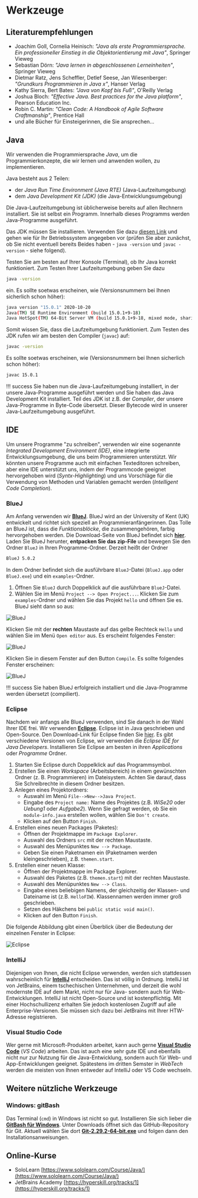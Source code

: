 # Werkzeuge

## Literaturempfehlungen

- Joachim Goll, Cornelia Heinisch: *"Java als erste Programmiersprache. Ein professioneller Einstieg in die Objektorientierung mit Java"*,  Springer Vieweg
- Sebastian Dörn: *"Java lernen in abgeschlossenen Lerneinheiten"*, Springer Vieweg
- Dietmar Ratz, Jens Scheffler, Detlef Seese, Jan Wiesenberger: *"Grundkurs Programmieren in Java x"*, Hanser Verlag
- Kathy Sierra, Bert Bates: *"Java von Kopf bis Fuß"*, O'Reilly Verlag
- Joshua Bloch: *"Effective Java. Best practices for the Java platform"*, Pearson Education Inc.
- Robin C. Martin: *"Clean Code: A Handbook of Agile Software Craftmanship"*, Prentice Hall
- und alle Bücher für Einsteigerinnen, die Sie ansprechen...


## Java

Wir verwenden die Programmiersprache *Java*, um die Programmierkonzepte, die wir lernen und anwenden wollen, zu implementieren. 

Java besteht aus 2 Teilen:

- der *Java Run Time Environment (Java RTE)* (Java-Laufzeitumgebung)
- dem *Java Development Kit (JDK)* (die Java-Entwicklungsumgebung)

Die Java-Laufzeitumgebung ist üblicherweise bereits auf allen Rechnern installiert. Sie ist selbst ein Programm. Innerhalb dieses Programms werden Java-Programme ausgeführt. 

Das JDK müssen Sie installieren. Verwenden Sie dazu [diesen Link](https://www.oracle.com/java/technologies/javase-downloads.html) und gehen wie für Ihr Betriebssystem angegeben vor (prüfen Sie aber zunächst, ob Sie nicht eventuell bereits Beides haben - `java -version` und `javac -version` - siehe folgend). 

Testen Sie am besten auf Ihrer Konsole (Terminal), ob Ihr Java korrekt funktioniert. Zum Testen Ihrer Laufzeitumgebung geben Sie dazu

```bash
java -version
``` 

ein. Es sollte soetwas erscheinen, wie (Versionsnummern bei Ihnen sicherlich schon höher):

```bash
java version "15.0.1" 2020-10-20
Java(TM) SE Runtime Environment (build 15.0.1+9-18)
Java HotSpot(TM) 64-Bit Server VM (build 15.0.1+9-18, mixed mode, sharing)
```

Somit wissen Sie, dass die Laufzeitumgebung funktioniert. Zum Testen des JDK rufen wir am besten den Compiler (`javac`) auf:


```bash
javac -version
``` 

Es sollte soetwas erscheinen, wie (Versionsnummern bei Ihnen sicherlich schon höher):

```bash
javac 15.0.1
```

!!! success
    Sie haben nun die Java-Laufzeitumgebung installiert, in der unsere Java-Programme ausgeführt werden und Sie haben das Java Development Kit installiert. Teil des JDK ist z.B. der *Compiler*, der unsere Java-Programme in Byte-Code übersetzt. Dieser Bytecode wird in unserer Java-Laufzeitumgebung ausgeführt.

## IDE

Um unsere Programme "zu schreiben", verwenden wir eine sogenannte *Integrated Development Environment (IDE)*, eine integrierte Entwicklungsumgebung, die uns beim Programmieren unterstützt. Wir könnten unsere Programme auch mit einfachen Texteditoren schreiben, aber eine IDE unterstützt uns, indem der Programmcode geeignet hervorgehoben wird (*Syntx-Highlighting*) und uns Vorschläge für die Verwendung von Methoden und Variablen gemacht werden (*Intelligent Code Completion*). 

### BlueJ

Am Anfang verwenden wir [**BlueJ**](https://www.bluej.org/). BlueJ wird an der University of Kent (UK) entwickelt und richtet sich speziell an Programmieranfängerinnen. Das Tolle an BlueJ ist, dass die *Funktionsblöcke*, die zusammengehören, farbig hervorgehoben werden. Die Download-Seite von BlueJ befindet sich [**hier**](https://www.bluej.org/index.html). Laden Sie BlueJ herunter, **entpacken Sie das zip-File** und bewegen Sie den Ordner `BlueJ` in Ihren Programme-Ordner. Derzeit heißt der Ordner

```bash
BlueJ 5.0.2
```

In dem Ordner befindet sich die ausführbare `BlueJ`-Datei (`BlueJ.app` oder `BlueJ.exe`) und ein `examples`-Ordner. 

1. Öffnen Sie `BlueJ` durch Doppelklick auf die ausführbare `BlueJ`-Datei.
2. Wählen Sie im Menü `Project --> Open Project...`. Klicken Sie zum `examples`-Ordner und wählen Sie das Projekt `hello` und öffnen Sie es. BlueJ sieht dann so aus:

![BlueJ](./files/02_bluej.png)

Klicken Sie mit der **rechten** Maustaste auf das gelbe Rechteck `Hello` und wählen Sie im Menü `Open editor` aus. Es erscheint folgendes Fenster: 

![BlueJ](./files/03_bluej.png)

Klicken Sie in diesem Fenster auf den Button `Compile`. Es sollte folgendes Fenster erscheinen: 

![BlueJ](./files/04_bluej.png)


!!! success
    Sie haben BlueJ erfolgreich installiert und die Java-Programme werden übersetzt (compiliert).



### Eclipse

Nachdem wir anfangs alle BlueJ verwenden, sind Sie danach in der Wahl Ihrer IDE frei. Wir verwenden [**Eclipse**](https://www.eclipse.org/). Eclipse ist in Java geschrieben und Open-Source. Den Download-Link für Eclipse finden Sie [hier](https://www.eclipse.org/downloads/). Es gibt verschiedene Versionen von Eclipse, wir verwenden die *Eclipse IDE for Java Developers*. Installieren Sie Eclipse am besten in ihren *Applications* oder *Programme* Ordner. 

1. Starten Sie Eclipse durch Doppelklick auf das Programmsymbol.
2. Erstellen Sie einen *Workspace* (Arbeitsbereich) in einem gewünschten Ordner (z. B.
Programmieren) im Dateisystem. Achten Sie darauf, dass Sie Schreibrechte in diesem Ordner besitzen.
3. Anlegen eines Projektordners:
	* Auswahl im Menü `File-->New-->Java Project`.
	* Eingabe des `Project name:` Name des Projektes (z.B. *WiSe20* oder *Uebung1* oder *Aufgabe2*). Wenn Sie gefragt werden, ob Sie ein `module-info.java` erstellen wollen, wählen Sie `Don't create`.
	* Klicken auf den Button `Finish`.
4. Erstellen eines neuen Packages (Paketes):
	* Öffnen der Projektmappe im `Package Explorer`.
	* Auswahl des Ordners `src` mit der rechten Maustaste.
	* Auswahl des Menüpunktes `New --> Package`.
	* Geben Sie einen Paketnamen ein (Paketnamen werden kleingeschrieben), z.B. `themen.start`.
5. Erstellen einer neuen Klasse:
	* Öffnen der Projektmappe im Package Explorer.
	* Auswahl des Paketes (z.B. `themen.start`) mit der rechten Maustaste.
	* Auswahl des Menüpunktes `New --> Class`.
	* Eingabe eines beliebigen Namens, der gleichzeitig der Klassen- und Dateiname ist (z.B. `HelloFIW`). Klassennamen werden immer groß geschrieben.
	* Setzen des Häkchens bei `public static void main()`.
	* Klicken auf den Button `Finish`.

Die folgende Abbildung gibt einen Überblick über die Bedeutung der einzelnen Fenster in Eclipse:

![Eclipse](./files/01_eclipse.png)

### IntelliJ

Diejenigen von Ihnen, die nicht Eclipse verwenden, werden sich stattdessen wahrscheinlich für [**IntelliJ**](https://www.jetbrains.com/de-de/idea/) entscheiden. Das ist völlig in Ordnung. IntelliJ ist von JetBrains, einem tschechischen Unternehmen, und derzeit die wohl modernste IDE auf dem Markt, nicht nur für Java- sondern auch für Web-Entwicklungen. IntelliJ ist nicht Open-Source und ist kostenpflichtig. Mit einer Hochschullizenz erhalten Sie jedoch kostenlosen Zugriff auf alle Enterprise-Versionen. Sie müssen sich dazu bei JetBrains mit Ihrer HTW-Adresse registrieren. 

### Visual Studio Code

Wer gerne mit Microsoft-Produkten arbeitet, kann auch gerne [**Visual Studio Code**](https://code.visualstudio.com/docs/java/java-tutorial) (*VS Code*) arbeiten. Das ist auch eine sehr gute IDE und ebenfalls nicht nur zur Nutzung für die Java-Entwicklung, sondern auch für Web- und App-Entwicklungen geeignet. Spätestens im dritten Semster in *WebTech* werden die meisten von Ihnen entweder auf IntelliJ oder VS Code wechseln. 


## Weitere nützliche Werkzeuge

### Windows: gitBash

Das Terminal (`cmd`) in Windows ist nicht so gut. Installieren Sie sich lieber die [**GitBash für Windows**](https://gitforwindows.org/). Unter Downloads öffnet sich das GitHub-Repository für Git. Aktuell wählen Sie dort [**Git-2.29.2-64-bit.exe**](https://github.com/git-for-windows/git/releases/download/v2.29.2.windows.1/Git-2.29.2-64-bit.exe) und folgen dann den Installationsanweisungen. 

## Online-Kurse

* SoloLearn [https://www.sololearn.com/Course/Java/](https://www.sololearn.com/Course/Java/)
* JetBrains Academy [https://hyperskill.org/tracks/1](https://hyperskill.org/tracks/1)
